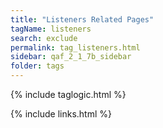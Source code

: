 ```yaml
---
title: "Listeners Related Pages"
tagName: listeners
search: exclude
permalink: tag_listeners.html
sidebar: qaf_2_1_7b_sidebar
folder: tags
---
```

{% include taglogic.html %}

{% include links.html %}
